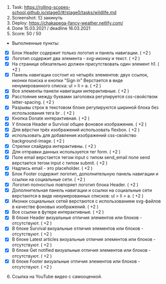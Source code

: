 1. Task: https://rolling-scopes-school.github.io/stage0/#/stage0/tasks/wildlife.md
2. Screenshot:
   ![] закинуть
3. Deploy: https://chakapega-fancy-weather.netlify.com/
4. Done 15.03.2021 / deadline 16.03.2021
5. Score: 50 / 50



- Выполненные пункты:

- [x] Блок Header содержит только логотип и панель навигации. ( +2 )
- [x] Логотип содержит два элемента - svg-иконку и текст. ( +2 ) 
- [x] На странице обязательно должен присутствовать один элемент h1. ( +2 )
- [x] Панель навигации состоит из четырёх элементов: двух ссылок, иконки поиска и кнопки "Sign in" 
 Верстается в виде ненумерованного списка: ul > li > a. ( +2 )
- [x] Все элементы панели навигации интерактивныe. ( +2 )
- [x] Расстояние между буквами заголовка регулируется css-свойством letter-spacing. ( +2 ) 
- [x] Разрывы строк в текстовом блоке регулируются шириной блока без использования тега br . ( +2 )
- [x] Кнопка Donate интерактивная. ( +2 ) 
- [x] У блоков Header и Survival общее фоновое изображение. ( +2 )
- [x] Для вёрстки трёх изображений  использовать flexbox. ( +2 )
- [x] использовать для добавления изображений css-свойство background-image. ( +2 )
- [x] Стрелки слайдера интерактивны. ( +2 )
- [x] Для отправки данных используется тег form. ( +2 )
- [x] Поле email верстается тегом input с типом send_email 
 поле send верстается тегом input с типом submit. ( +2 )
- [x] Надпись email - это placeholder. ( +2 )
- [x] Блок Footer содержит логотип, дополнительную панель навигации и ссылки на социальные сети. ( +2 )
- [x] Логотип полностью повторяет логотип блока Header. ( +2 )
- [x] Дополнительная панель навигации и ссылки на социальные сети верстаются в виде ненумерованных списков: ul > li > a. ( +2 )
- [x] Иконки социальных сетей верстаются с использованием svg-файлов в качестве фоновых изображений. ( +2 )
- [x] Все ссылки в футере интерактивныe. ( +2 )
- [x] В блоке Header визуальные отличия элементов или блоков - отсутствуют. ( +2 )
- [x] В блоке Survival визуальные отличия элементов или блоков - отсутствуют. ( +2 )
- [x] В блоке Latest articles визуальные отличия элементов или блоков - отсутствуют. ( +2 )
- [x] В блоке Get notified визуальные отличия элементов или блоков - отсутствуют. ( +2 )
- [x] В блоке Footer визуальные отличия элементов или блоков - отсутствуют. ( +2 )

6. Ссылка на YouTube видео с самооценкой.
